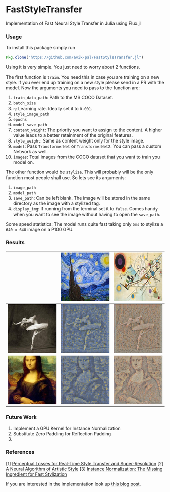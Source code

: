 # FastStyleTransfer

Implementation of Fast Neural Style Transfer in Julia using Flux.jl

### Usage

To install this package simply run

```julia
Pkg.clone("https://github.com/avik-pal/FastStyleTransfer.jl")
```

Using it is very simple. You just need to worry about 2 functions.

The first function is `train`. You need this in case you are training on a new style. If you ever end up training on a new style please send in a PR with the model. Now the arguments you need to pass to the function are:
1. `train_data_path`: Path to the MS COCO Dataset.
2. `batch_size`
3. `η`: Learning rate. Ideally set it to `0.001`.
4. `style_image_path`
5. `epochs`
6. `model_save_path`
7. `content_weight`: The priority you want to assign to the content. A higher value leads to a better retainment of the original features.
8. `style_weight`: Same as content weight only for the style image.
9. `model`: Pass `TransformerNet` or `TransformerNet2`. You can pass a custom Network as well.
10. `images`: Total images from the COCO dataset that you want to train you model on.

The other function would be `stylize`. This will probably will be the only function most people shall use. So lets see its arguments:
1. `image_path`
2. `model_path`
3. `save_path`: Can be left blank. The image will be stored in the same directory as the image with a stylized tag.
4. `display_img`: If running from the terminal set it to `false`. Comes handy when you want to see the image without having to open the `save_path`.

Some speed statistics: The model runs quite fast taking only `5ms` to stylize a `640 x 640` image on a P100 GPU.

### Results

||![Starry Night](./images/starry.jpg)|![Abstract Art](./images/abstract.jpg)|
|:---:|:---:|:---:|
|![Dancing Original](./images/dancing.jpg)|![Starry Dancing](./images/starry_dancing.jpg)|![Abstract Dancing](./images/abstract_dancing.jpg)|
|![Original Monalisa](./images/monalisa.jpg)|![Starry Monalisa](./images/starry_monalisa.jpg)|![Abstract Monalisa](./images/abstract_monalisa.jpg)|

### Future Work

1. Implement a GPU Kernel for Instance Normalization
2. Substitute Zero Padding for Reflection Padding
3.

### References
[1] [Perceptual Losses for Real-Time Style Transfer and Super-Resolution](https://cs.stanford.edu/people/jcjohns/eccv16/)
[2] [A Neural Algorithm of Artistic Style](https://arxiv.org/abs/1508.06576)
[3] [Instance Normalization: The Missing Ingredient for Fast Stylization](https://arxiv.org/abs/1607.08022)

If you are interested in the implementation look up [this blog post](https://avik-pal.github.io/blog/2018-07-07-Implementing_Fast_Neural_Style_Transfer_in_Flux/).
